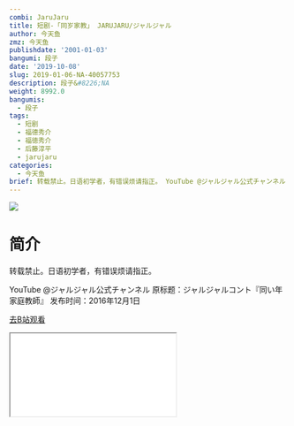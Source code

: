 ```yaml
---
combi: JaruJaru
title: 短剧-「同岁家教」 JARUJARU/ジャルジャル
author: 今天鱼
zmz: 今天鱼
publishdate: '2001-01-03'
bangumi: 段子
date: '2019-10-08'
slug: 2019-01-06-NA-40057753
description: 段子&#8226;NA
weight: 8992.0
bangumis:
  - 段子
tags:
  - 短剧
  - 福德秀介
  - 福徳秀介
  - 后藤淳平
  - jarujaru
categories:
  - 今天鱼
brief: 转载禁止。日语初学者，有错误烦请指正。 YouTube @ジャルジャル公式チャンネル 原标题：ジャルジャルコント『同い年家庭教師』 发布时间：2016年12月1日
---
```

![](https://i.imgur.com/F40bXqw.jpg)
# 简介  
转载禁止。日语初学者，有错误烦请指正。

YouTube @ジャルジャル公式チャンネル
原标题：ジャルジャルコント『同い年家庭教師』
发布时间：2016年12月1日  

[去B站观看](https://www.bilibili.com/video/av40057753/)
<div class ="resp-container"><iframe class="testiframe" src="//player.bilibili.com/player.html?aid=40057753"", scrolling="no", allowfullscreen="true" > </iframe></div> 
